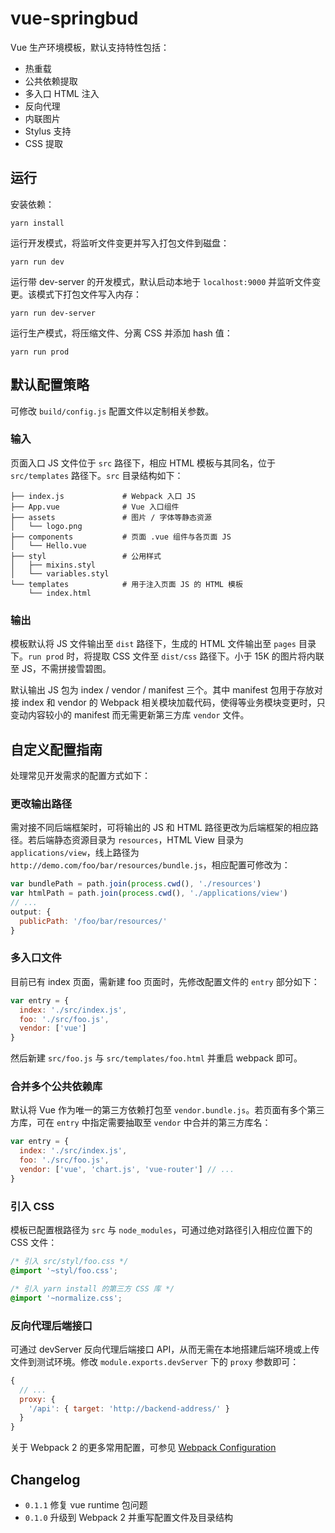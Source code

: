 # vue-springbud
Vue 生产环境模板，默认支持特性包括：

* 热重载
* 公共依赖提取
* 多入口 HTML 注入
* 反向代理
* 内联图片
* Stylus 支持
* CSS 提取


## 运行
安装依赖：

``` text
yarn install
```

运行开发模式，将监听文件变更并写入打包文件到磁盘：

``` text
yarn run dev
```

运行带 dev-server 的开发模式，默认启动本地于 `localhost:9000` 并监听文件变更。该模式下打包文件写入内存：

``` text
yarn run dev-server
```


运行生产模式，将压缩文件、分离 CSS 并添加 hash 值：

``` text
yarn run prod
```


## 默认配置策略
可修改 `build/config.js` 配置文件以定制相关参数。

### 输入
页面入口 JS 文件位于 `src` 路径下，相应 HTML 模板与其同名，位于 `src/templates` 路径下。`src` 目录结构如下：

``` text
├── index.js             # Webpack 入口 JS
├── App.vue              # Vue 入口组件
├── assets               # 图片 / 字体等静态资源
│   └── logo.png
├── components           # 页面 .vue 组件与各页面 JS
│   └── Hello.vue
├── styl                 # 公用样式
│   ├── mixins.styl
│   └── variables.styl
└── templates            # 用于注入页面 JS 的 HTML 模板
    └── index.html
```

### 输出
模板默认将 JS 文件输出至 `dist` 路径下，生成的 HTML 文件输出至 `pages` 目录下。`run prod` 时，将提取 CSS 文件至 `dist/css` 路径下。小于 15K 的图片将内联至 JS，不需拼接雪碧图。

默认输出 JS 包为 index / vendor / manifest 三个。其中 manifest 包用于存放对接 index 和 vendor 的 Webpack 相关模块加载代码，使得等业务模块变更时，只变动内容较小的 manifest 而无需更新第三方库 `vendor` 文件。


## 自定义配置指南
处理常见开发需求的配置方式如下：

### 更改输出路径
需对接不同后端框架时，可将输出的 JS 和 HTML 路径更改为后端框架的相应路径。若后端静态资源目录为 `resources`，HTML View 目录为 `applications/view`，线上路径为 `http://demo.com/foo/bar/resources/bundle.js`，相应配置可修改为：

``` js
var bundlePath = path.join(process.cwd(), './resources')
var htmlPath = path.join(process.cwd(), './applications/view')
// ...
output: {
  publicPath: '/foo/bar/resources/'
}
```

### 多入口文件
目前已有 index 页面，需新建 foo 页面时，先修改配置文件的 `entry` 部分如下：

``` js
var entry = {
  index: './src/index.js',
  foo: './src/foo.js',
  vendor: ['vue']
}
```
然后新建 `src/foo.js` 与 `src/templates/foo.html` 并重启 webpack 即可。

### 合并多个公共依赖库
默认将 Vue 作为唯一的第三方依赖打包至 `vendor.bundle.js`。若页面有多个第三方库，可在 `entry` 中指定需要抽取至 `vendor` 中合并的第三方库名：

``` js
var entry = {
  index: './src/index.js',
  foo: './src/foo.js',
  vendor: ['vue', 'chart.js', 'vue-router'] // ...
}
```

### 引入 CSS
模板已配置根路径为 `src` 与 `node_modules`，可通过绝对路径引入相应位置下的 CSS 文件：

``` css
/* 引入 src/styl/foo.css */
@import '~styl/foo.css';

/* 引入 yarn install 的第三方 CSS 库 */
@import '~normalize.css';
```

### 反向代理后端接口
可通过 devServer 反向代理后端接口 API，从而无需在本地搭建后端环境或上传文件到测试环境。修改 `module.exports.devServer` 下的 `proxy` 参数即可：

``` js
{
  // ...
  proxy: {
    '/api': { target: 'http://backend-address/' }
  }
}
```


关于 Webpack 2 的更多常用配置，可参见 [Webpack Configuration](https://webpack.js.org/configuration/)


## Changelog
* `0.1.1` 修复 vue runtime 包问题
* `0.1.0` 升级到 Webpack 2 并重写配置文件及目录结构
